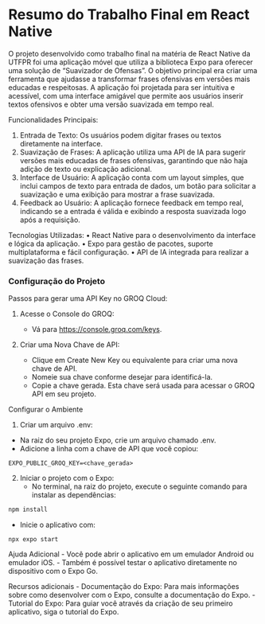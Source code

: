 # Resumo do Trabalho Final em React Native

O projeto desenvolvido como trabalho final na matéria de React Native da UTFPR foi uma aplicação móvel que utiliza a biblioteca Expo para oferecer uma solução de “Suavizador de Ofensas”. O objetivo principal era criar uma ferramenta que ajudasse a transformar frases ofensivas em versões mais educadas e respeitosas. A aplicação foi projetada para ser intuitiva e acessível, com uma interface amigável que permite aos usuários inserir textos ofensivos e obter uma versão suavizada em tempo real.


Funcionalidades Principais:

1.	Entrada de Texto: Os usuários podem digitar frases ou textos diretamente na interface.
2.	Suavização de Frases: A aplicação utiliza uma API de IA para sugerir versões mais educadas de frases ofensivas, garantindo que não haja adição de texto ou explicação adicional.
3.	Interface de Usuário: A aplicação conta com um layout simples, que inclui campos de texto para entrada de dados, um botão para solicitar a suavização e uma exibição para mostrar a frase suavizada.
4.	Feedback ao Usuário: A aplicação fornece feedback em tempo real, indicando se a entrada é válida e exibindo a resposta suavizada logo após a requisição.

Tecnologias Utilizadas:
• React Native para o desenvolvimento da interface e lógica da aplicação.
• Expo para gestão de pacotes, suporte multiplataforma e fácil configuração.
• API de IA integrada para realizar a suavização das frases.

### Configuração do Projeto

Passos para gerar uma API Key no GROQ Cloud:

 1.	Acesse o Console do GROQ:
    -	Vá para https://console.groq.com/keys.

 2.	Criar uma Nova Chave de API:
    -	Clique em Create New Key ou equivalente para criar uma nova chave de API.
    -	Nomeie sua chave conforme desejar para identificá-la.
    -	Copie a chave gerada. Esta chave será usada para acessar o GROQ API em seu projeto.

Configurar o Ambiente 
1. Criar um arquivo .env: 
- Na raiz do seu projeto Expo, crie um arquivo chamado .env. 
- Adicione a linha com a chave de API que você copiou:

```.env
EXPO_PUBLIC_GROQ_KEY=<chave_gerada>
```

2.	Iniciar o projeto com o Expo:
    -	No terminal, na raiz do projeto, execute o seguinte comando para instalar as dependências:

```bash
npm install
```

 -	Inicie o aplicativo com:
```bash
npx expo start
```
Ajuda Adicional - Você pode abrir o aplicativo em um emulador Android ou emulador iOS. - Também é possível testar o aplicativo diretamente no dispositivo com o Expo Go.

Recursos adicionais - Documentação do Expo: Para mais informações sobre como desenvolver com o Expo, consulte a documentação do Expo. - Tutorial do Expo: Para guiar você através da criação de seu primeiro aplicativo, siga o tutorial do Expo.
